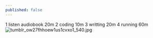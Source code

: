 ```yaml
---
published: false
---
```

1 listen audiobook   20m 
2 coding             10m
3 writting           20m
4 running            60m
![tumblr_ow27fhhoew1us1cvxo1_540.jpg]({{site.baseurl}}/_posts/tumblr_ow27fhhoew1us1cvxo1_540.jpg)



